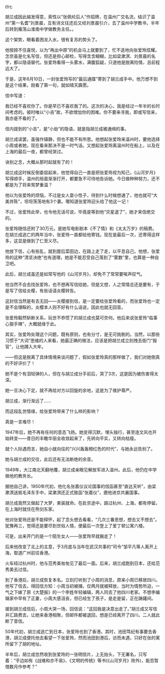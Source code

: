     四七 

   胡兰成因此越发得意，索性以“张佩纶后人”作招牌，在温州广交名流，结识了温州“第一名耆”刘景晨，互有诗文往还后又经刘景晨引介，去了温州中学教书，半年后转到雁荡山淮南中学做教务主任。。

   这个架势，眼看着困龙入水，很有复苏的势头了。

   他按捺不住喜悦，以为“再出中原”的机会马上就要到了，忙不迭地向张爱玲炫耀。怎奈虽是化名写信，但还是担心邮检，写得含含糊糊，比如梁漱溟、刘景晨的名字，都以隐语替代。张爱玲看得一头雾水，满腹狐疑，只道他是脱离险情，且前程远大了。

   于是，这年6月10日，一封张爱玲写的“最后通牒”寄到了胡兰成手中。他万想不到是这个结果，刚看了第一句，就如晴天霹雳。

   信中写道：

   我已经不喜欢你了。你是早已不喜欢我了的。这次的决心，我是经过一年半的长时间考虑的。彼时唯以“小吉”故，不欲增加你的困难。你不要来寻我，即或写信来，我亦是不看的了。

   信内提到的“小吉”，是“小劫”的隐语，就是指胡兰成被通缉的事。

   胡兰成读罢，虽强作镇静，但也不能不有所思。他想起张爱玲来温州时，要他选择小周或者她，现在看来那决不是一时气话。又想起张爱玲离温州时在船上，以及在上海的最后一夜，都曾经哭过。

   诀别之念，大概从那时起就有了的！

   胡兰成这时候反倒委屈起来，他觉得自己一直是把张爱玲视为知己，《山河岁月》写得顺手，温州的局面渐渐打开，都要急不可待地告诉她。今日做种种努力，还不都是为了将来鸳梦重温？

   他以为张爱玲的烦恼，不过是女人耍小性子，待到什么时候想通了，他也就可“大美并陈”，坦坦荡荡地有3个妻。哪知道张爱玲迎头给了他这一记！

   不过，张爱玲此举，也令他无话可说，毕竟是等到他“灾星退了”，她才来信绝交的。

   张爱玲随信还附了30万元，是她写电影剧本《不了情》和《太太万岁》的稿费。在胡兰成逃亡的两年当中，张爱玲一直都给他寄钱。现在是最后一次，还寄得这样多，这显是做到了仁至义尽。

   他放下信，心有些乱，就到屋后菜田边，在路上走了走，以平息自己。他想，张爱玲的这种“清坚决绝”也有道理，她是不能忍受自己落到了“雾数”里，也算是一种自卫吧。

   此后，胡兰成虽还是如常写他的《山河岁月》，却免不了常常要唉声叹气。

   他当然不会去找张爱玲，也不想再写信给她，但是又想，人之常情总还是要有，于是写了信给炎樱，有些话请炎樱转告。

   这封信当然是有去无回——炎樱接到信，是一定要给张爱玲看的，而张爱玲也一定是不会理睬的，炎樱本人则不好有什么话说，因此也就无回音。

   张爱玲毅然斩断关系，玩世不恭惯了的胡兰成也莫可奈何。他后来说张爱玲“临事心狠手辣”，大概就缘于此。

   其实，张爱玲处理这个问题，既有原则，也有分寸，是无可挑剔的。当然，以那些习惯于“大词”思维的人来看，她最正确的做法，应该是把胡兰成立刻拽去衙门“报官”，让他蹲入大牢。

   ——但这是脱离了具体情境来谈问题了，假如张爱玲真的那样做了，我们对她倒真的不好评价了！

   她不是个有泪轻弹的人，但在与胡兰成分手前后，哭了3次，这是因为被伤害得太深。

   她一旦决心下定，就不再给对方以回旋的余地，这是为了维护尊严。

   胡兰成，渐行渐远了……

   而这段乱世情缘，给张爱玲带来了什么样的影响？

   真是一言难尽！

   1947年后，她不再有任何的意态飞扬。她变得沉默，埋头独行，甚至连文风也开始转变——昔日的丰瞻华丽全收敛起来了，先转向平实，又转向枯瘦。

   就个人际遇而言，她自小就向往的“兴兴轰轰橙红色的时代”，与她永远告别了。

   她与胡兰成的交往，此后还有无法断绝的余音。

   1949年，大江南北天翻地覆，胡兰成亲眼见解放军进入温州。此后，他仍在中学做他的教务长。

   据他自己讲，1950年代初，他化名张嘉仪议论国事的信函甚至“直达天听”，由梁漱溟送抵毛泽东手中，梁漱溟还正式致函“张嘉仪”，邀他进京共襄国事。

   胡兰成竟然又做起了大梦，束装就命。在赴京途中，路过杭州、上海，都有停留。在上海时就住在熊剑东家。

   他对张爱玲还是不能释怀，起了念头想去看看，“几次三番思想，想去又不想去”。犹豫再三，觉得还是要尽到世俗人情，便最后一次登上了爱丁顿公寓六楼。

   可是，出来开门的是一个陌生女人——张爱玲早就搬走了！

   后来他改变了北上的主意，于3月底与当年在武汉共事的“司令”邹平凡等人离开上海，取道广州前往香港。

   火车经过杭州时，他与范秀美匆匆见了最后一面。后来，胡兰成跑到日本，还给范秀美去过信。

   到了香港后，胡兰成恢复本名。立刻打听到了小周的消息，原来小周已移居四川。他写了信去，得回信方知：小周当初被捕，仅两月就被释放，当时为情势所迫，一气之下嫁了原《大楚报》的一个李姓年轻编辑，两人同去了他四川老家。不想李编辑家中早有了正妻，小周大感沮丧，但已经生了孩子，是走是留，正在踌躇间。

   接到胡兰成信后，小周大哭一场，回信说：“这回我是决意出走了。”胡兰成又写信并汇路费去，让她来香港相聚，但邮件都被退回，想是已经离开了四川。二人就此断了音信。

   50年代初，胡兰成逃亡到日本，张爱玲也到了香港。其时，池田笃纪有事要去香港，胡兰成便托他去看望一下张爱玲，然而池田到港后，访而未遇，只好在张的寓所留下了胡的地址。

   半年后，胡兰成忽然收到张爱玲的一张明信片，上无抬头，下无署名，只写着：“手边如有《战难和亦不易》、《文明的传统》等书(《山河岁月》除外)，能否暂借数月作参考？”

